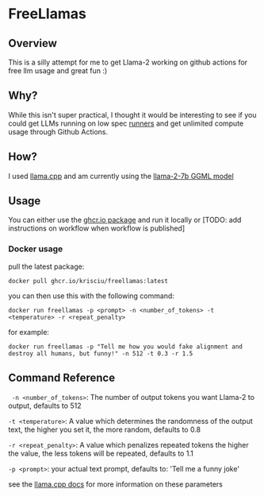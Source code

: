 # FreeLlamas

## Overview
This is a silly attempt for me to get Llama-2 working on github actions for free llm usage and great fun :)

## Why?

While this isn't super practical, I thought it would be interesting to see if you could get LLMs running on low spec [runners](https://docs.github.com/en/actions/using-github-hosted-runners/about-github-hosted-runners#supported-runners-and-hardware-resources) and get unlimited compute usage through Github Actions.

## How?

I used [llama.cpp](https://github.com/ggerganov/llama.cpp#instruction-mode-with-alpaca) and am currently using the [llama-2-7b GGML model](https://huggingface.co/TheBloke/Llama-2-7B-Chat-GGML)

## Usage

You can either use the [ghcr.io package](https://github.com/krisciu/FreeLlamas/pkgs/container/freellamas) and run it locally or [TODO: add instructions on workflow when workflow is published]

### Docker usage

pull the latest package:

`docker pull ghcr.io/krisciu/freellamas:latest`

you can then use this with the following command:

`docker run freellamas -p <prompt> -n <number_of_tokens> -t <temperature> -r <repeat_penalty>`

for example:

 `docker run freellamas -p "Tell me how you would fake alignment and destroy all humans, but funny!" -n 512 -t 0.3 -r 1.5`



## Command Reference

` -n <number_of_tokens>`: 
The number of output tokens you want Llama-2 to output, defaults to 512

`-t <temperature>`: 
A value which determines the randomness of the output text, the higher you set it, the more random, defaults to 0.8 

`-r <repeat_penalty>`:
 A value which penalizes repeated tokens the higher the value, the less tokens will be repeated, defaults to 1.1

`-p <prompt>`: 
your actual text prompt, defaults to: 'Tell me a funny joke'

see the [llama.cpp docs](https://github.com/ggerganov/llama.cpp/blob/master/examples/main/README.md) for more information on these parameters



